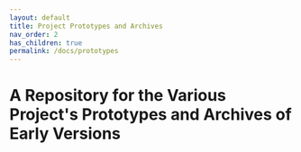 ```yaml
---
layout: default
title: Project Prototypes and Archives
nav_order: 2
has_children: true
permalink: /docs/prototypes
---
```

# A Repository for the Various Project's Prototypes and Archives of Early Versions
